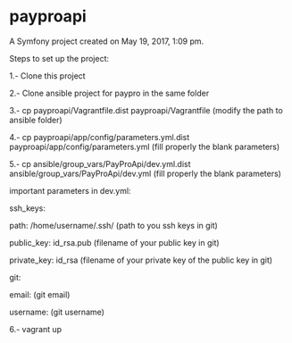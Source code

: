 payproapi
=========

A Symfony project created on May 19, 2017, 1:09 pm.

Steps to set up the project:


1.- Clone this project


2.- Clone ansible project for paypro in the same folder


3.- cp payproapi/Vagrantfile.dist payproapi/Vagrantfile (modify the path to ansible folder)


4.- cp payproapi/app/config/parameters.yml.dist payproapi/app/config/parameters.yml (fill properly the blank parameters)


5.- cp ansible/group_vars/PayProApi/dev.yml.dist ansible/group_vars/PayProApi/dev.yml (fill properly the blank parameters)

important parameters in dev.yml:

ssh_keys:

  path: /home/username/.ssh/ (path to you ssh keys in git)

  public_key: id_rsa.pub (filename of your public key in git)

  private_key: id_rsa (filename of your private key of the public key in git)

git:

  email: (git email)

  username: (git username)


6.- vagrant up
